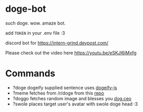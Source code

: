 # doge-bot
 such doge. wow. amaze bot.

add `TOKEN` in your .env file :3

discord bot for https://intern-grind.devpost.com/

Please check out the video here https://youtu.be/eSKJl6iMxfg

# Commands
* ?doge dogeify supplied sentence uses [dogeify-js](https://www.npmjs.com/package/dogeify-js) 
* ?meme fetches from /r/doge from this [repo](https://github.com/R3l3ntl3ss/Meme_Api)
* ?doggo fetches random image and blesses you [dog.ceo](https://dog.ceo)
* ?swole places target user's avatar with swole doge head :3